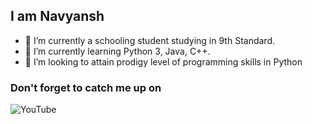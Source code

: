 ## I am Navyansh 

- 🔭 I’m currently a schooling student studying in 9th Standard. 
- 🌱 I’m currently learning Python 3, Java, C++.
- 👯 I’m looking to attain prodigy level of programming skills in Python

### Don't forget to catch me up on
![YouTube](https://fontawesome.com/icons/youtube?style=brands)
